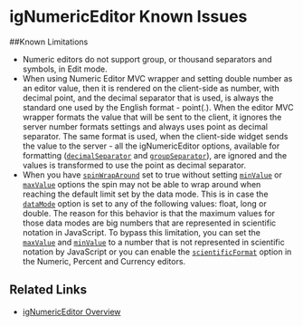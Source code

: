 ﻿<!--
|metadata|
{
    "fileName": "ignumericeditor-known-issues",
    "controlName": "igEditors",
    "tags": ["Editing","Known Issues"]
}
|metadata|
-->

# igNumericEditor Known Issues


##Known Limitations


- Numeric editors do not support group, or thousand separators and symbols, in Edit mode.
- When using Numeric Editor MVC wrapper and setting double number as an editor value, then it is rendered on the client-side as number, with decimal point, and the decimal separator that is used, is always the standard one used by the English format - point(.). When the editor MVC wrapper formats the value that will be sent to the client, it ignores the server number formats settings and always uses point as decimal separator. The same format is used, when the client-side widget sends the value to the server - all the igNumericEditor options, available for formatting ([`decimalSeparator`](%%jQueryApiUrl%%/ui.ignumericeditor#options:decimalSeparator) and [`groupSeparator`](%%jQueryApiUrl%%/ui.ignumericeditor#options:groupSeparator)), are ignored and the values is transformed to use the point as decimal separator.
- When you have [`spinWrapAround`](%%jQueryApiUrl%%/ui.ignumericeditor#options:spinWrapAround) set to true without setting  [`minValue`](%%jQueryApiUrl%%/ui.ignumericeditor#options:minValue) or [`maxValue`](%%jQueryApiUrl%%/ui.ignumericeditor#options:maxValue) options the spin may not be able to wrap around when reaching the default limit set by the data mode. This is in case the  [`dataMode`](%%jQueryApiUrl%%/ui.ignumericeditor#options:dataMode) option is set to any of the following values: float, long or double. 
The reason for this behavior is that the maximum values for those data modes are big numbers that are represented in scientific notation in JavaScript. 
To bypass this limitation, you can set the [`maxValue`](%%jQueryApiUrl%%/ui.ignumericeditor#options:maxValue) and [`minValue`](%%jQueryApiUrl%%/ui.ignumericeditor#options:minValue) to a number that is not represented in scientific notation by JavaScript or you can enable the [`scientificFormat`](%%jQueryApiUrl%%/ui.ignumericeditor#options:scientificFormat) option in the Numeric, Percent and Currency editors. 


## Related Links
- [igNumericEditor Overview](igNumericEditor-Overview.html)

